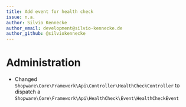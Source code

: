 ```yaml
---
title: Add event for health check
issue: n.a.
author: Silvio Kennecke
author_email: development@silvio-kennecke.de
author_github: @silviokennecke
---
```

# Administration
* Changed `Shopware\Core\Framework\Api\Controller\HealthCheckController` to dispatch a `Shopware\Core\Framework\Api\HealthCheck\Event\HealthCheckEvent` 
